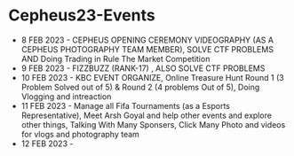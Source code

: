 # Cepheus23-Events
- 8 FEB 2023 - CEPHEUS OPENING CEREMONY VIDEOGRAPHY (AS A CEPHEUS PHOTOGRAPHY TEAM MEMBER), SOLVE CTF PROBLEMS AND Doing Trading in Rule The Market Competition
- 9 FEB 2023 - FIZZBUZZ (RANK-17) , ALSO SOLVE CTF PROBLEMS 
- 10 FEB 2023 - KBC EVENT ORGANIZE, Online Treasure Hunt Round 1 (3 Problem Solved out of 5) & Round 2 (4 problems Out of 5), Doing Vlogging and intreaction
- 11 FEB 2023 - Manage all Fifa Tournaments (as a Esports Representative), Meet Arsh Goyal and help other events and explore other things, Talking With Many Sponsers, Click Many Photo and videos for vlogs and photography team 
- 12 FEB 2023 -
